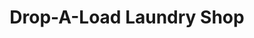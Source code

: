 ---
title: "Drop-A-Load Laundry Shop"
url: /batangas-city/drop-a-load-laundry-shop/
shop: Wäscherei
---